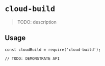 # `cloud-build`

> TODO: description

## Usage

```
const cloudBuild = require('cloud-build');

// TODO: DEMONSTRATE API
```
